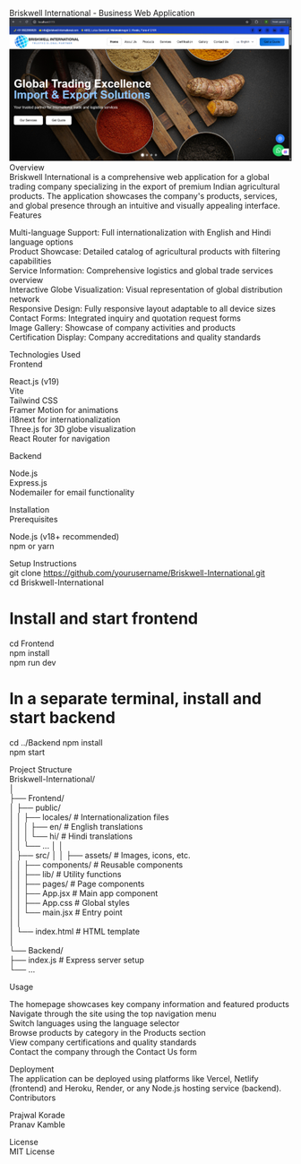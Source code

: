 Briskwell International - Business Web Application  
![Briskwell International](Frontend/public/locales/image-ss.png)
Overview  
Briskwell International is a comprehensive web application for a global trading company specializing in the export of premium Indian agricultural products. The application showcases the company's products, services, and global presence through an intuitive and visually appealing interface.
Features  
  
Multi-language Support: Full internationalization with English and Hindi language options  
Product Showcase: Detailed catalog of agricultural products with filtering capabilities  
Service Information: Comprehensive logistics and global trade services overview  
Interactive Globe Visualization: Visual representation of global distribution network  
Responsive Design: Fully responsive layout adaptable to all device sizes  
Contact Forms: Integrated inquiry and quotation request forms  
Image Gallery: Showcase of company activities and products  
Certification Display: Company accreditations and quality standards  
  
Technologies Used  
Frontend  
  
React.js (v19)  
Vite  
Tailwind CSS  
Framer Motion for animations  
i18next for internationalization  
Three.js for 3D globe visualization  
React Router for navigation  
  
Backend  
  
Node.js  
Express.js  
Nodemailer for email functionality  
  
Installation  
Prerequisites  

Node.js (v18+ recommended)  
npm or yarn  

Setup Instructions  
git clone https://github.com/yourusername/Briskwell-International.git  
cd Briskwell-International  

# Install and start frontend  
cd Frontend  
npm install  
npm run dev  

# In a separate terminal, install and start backend  
cd ../Backend 
npm install  
npm start  
  
Project Structure  
Briskwell-International/  
│  
├── Frontend/  
│   ├── public/  
│   │   ├── locales/        # Internationalization files  
│   │   │   ├── en/         # English translations  
│   │   │   └── hi/         # Hindi translations  
│   │   └── ... 
│   │  
│   ├── src/ 
│   │   ├── assets/         # Images, icons, etc.  
│   │   ├── components/     # Reusable components  
│   │   ├── lib/            # Utility functions  
│   │   ├── pages/          # Page components    
│   │   ├── App.jsx         # Main app component    
│   │   ├── App.css         # Global styles  
│   │   └── main.jsx        # Entry point  
│   │  
│   └── index.html          # HTML template  
│  
└── Backend/  
    ├── index.js            # Express server setup  
    └── ...  
  
  
Usage  
  
The homepage showcases key company information and featured products   
Navigate through the site using the top navigation menu  
Switch languages using the language selector  
Browse products by category in the Products section  
View company certifications and quality standards  
Contact the company through the Contact Us form  
  
Deployment  
The application can be deployed using platforms like Vercel, Netlify (frontend) and Heroku, Render, or any Node.js hosting service (backend).  
Contributors  
  
Prajwal Korade  
Pranav Kamble  

License  
MIT License  
